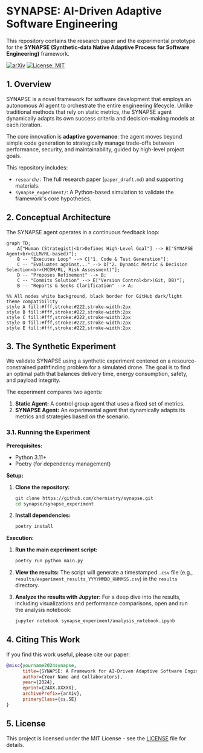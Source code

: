 # SYNAPSE: AI-Driven Adaptive Software Engineering

This repository contains the research paper and the experimental prototype for the **SYNAPSE (Synthetic-data Native Adaptive Process for Software Engineering)** framework.

[![arXiv](https://img.shields.io/badge/arXiv-24XX.XXXXX-b31b1b.svg)](https://arxiv.org/abs/24XX.XXXXX)
[![License: MIT](https://img.shields.io/badge/License-MIT-yellow.svg)](https://opensource.org/licenses/MIT)

## 1. Overview

SYNAPSE is a novel framework for software development that employs an autonomous AI agent to orchestrate the entire engineering lifecycle. Unlike traditional methods that rely on static metrics, the SYNAPSE agent dynamically adapts its own success criteria and decision-making models at each iteration.

The core innovation is **adaptive governance**: the agent moves beyond simple code generation to strategically manage trade-offs between performance, security, and maintainability, guided by high-level project goals.

This repository includes:
*   `research/`: The full research paper (`paper_draft.md`) and supporting materials.
*   `synapse_experiment/`: A Python-based simulation to validate the framework's core hypotheses.

## 2. Conceptual Architecture

The SYNAPSE agent operates in a continuous feedback loop:

```mermaid
graph TD;
    A["Human (Strategist)<br>Defines High-Level Goal"] --> B["SYNAPSE Agent<br>(LLM/RL-based)"];
    B -- "Executes Loop" --> C["1. Code & Test Generation"];
    C -- "Evaluates against..." --> D["2. Dynamic Metric & Decision Selection<br>(MCDM/RL, Risk Assessment)"];
    D -- "Proposes Refinement" --> B;
    C -- "Commits Solution" --> E["Version Control<br>(Git, DB)"];
    B -- "Reports & Seeks Clarification" --> A;

%% All nodes white background, black border for GitHub dark/light theme compatibility
style A fill:#fff,stroke:#222,stroke-width:2px
style B fill:#fff,stroke:#222,stroke-width:2px
style C fill:#fff,stroke:#222,stroke-width:2px
style D fill:#fff,stroke:#222,stroke-width:2px
style E fill:#fff,stroke:#222,stroke-width:2px
```

## 3. The Synthetic Experiment

We validate SYNAPSE using a synthetic experiment centered on a resource-constrained pathfinding problem for a simulated drone. The goal is to find an optimal path that balances delivery time, energy consumption, safety, and payload integrity.

The experiment compares two agents:
1.  **Static Agent:** A control group agent that uses a fixed set of metrics.
2.  **SYNAPSE Agent:** An experimental agent that dynamically adapts its metrics and strategies based on the scenario.

### 3.1. Running the Experiment

**Prerequisites:**
*   Python 3.11+
*   Poetry (for dependency management)

**Setup:**

1.  **Clone the repository:**
    ```bash
    git clone https://github.com/chernistry/synapse.git
    cd synapse/synapse_experiment
    ```

2.  **Install dependencies:**
    ```bash
    poetry install
    ```

**Execution:**

1.  **Run the main experiment script:**
    ```bash
    poetry run python main.py
    ```

2.  **View the results:**
    The script will generate a timestamped `.csv` file (e.g., `results/experiment_results_YYYYMMDD_HHMMSS.csv`) in the `results` directory.

3.  **Analyze the results with Jupyter:**
    For a deep dive into the results, including visualizations and performance comparisons, open and run the analysis notebook:
    ```bash
    jupyter notebook synapse_experiment/analysis_notebook.ipynb
    ```

## 4. Citing This Work

If you find this work useful, please cite our paper:

```bibtex
@misc{yourname2024synapse,
      title={SYNAPSE: A Framework for AI-Driven Adaptive Software Engineering}, 
      author={Your Name and Collaborators},
      year={2024},
      eprint={24XX.XXXXX},
      archivePrefix={arXiv},
      primaryClass={cs.SE}
}
```

## 5. License

This project is licensed under the MIT License - see the [LICENSE](LICENSE) file for details. 